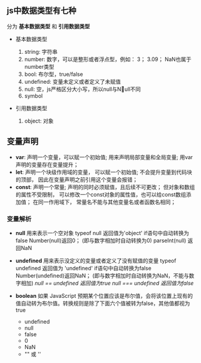 js中数据类型有七种
----
分为 **基本数据类型** 和 **引用数据类型**
- 基本数据类型
    1. string: 字符串
    2. number: 数字，可以是整形或者浮点型，例如： 3； 3.09； NaN也属于number类型
    3. bool: 布尔型，true/false
    4. undefined: 变量未定义或者定义了未赋值
    5. null: 空，js严格区分大小写，所以null与Null不同
    6. symbol

- 引用数据类型
    1. object: 对象

变量声明
----
- **var**: 
    声明一个变量，可以赋一个初始值; 
    用来声明局部变量和全局变量;
    用var声明的变量存在变量提升；
- **let**: 
    声明一个块级作用域的变量， 可以赋一个初始值;
    不会提升变量到代码块的顶部， 因此在变量声明之前引用这个变量会报错；
- **const**: 
    声明一个常量; 
    声明的同时必须赋值，且后续不可更改；
    但对象和数组的属性不受限制， 可以修改一个const对象的属性值，也可以给const数组添加值；
    在同一作用域下， 常量名不能与其他变量名或者函数名相同；

### 变量解析
- **null**
    用来表示一个空对象
    typeof null 返回值为'object'
    if语句中自动转换为false
    Number(null)返回0； (即与数字相加时自动转换为0)
    parseInt(null) 返回NaN
- **undefined**
    用来表示没定义的变量或者定义了没有赋值的变量
    typeof undefined 返回值为 'undefined'
    if语句中自动转换为false
    Number(undefined)返回NaN； (即与数字相加时自动转换为NaN，不能与数字相加)
    *null == undefined 返回值为true*
    *null === undefined 返回值为false*

- **boolean**
    如果 JavaScript 预期某个位置应该是布尔值，会将该位置上现有的值自动转为布尔值。转换规则是除了下面六个值被转为false，其他值都视为true
    - undefined
    - null
    - false
    - 0
    - NaN
    - "" 或 ''









